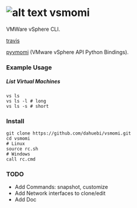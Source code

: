 ![alt text](https://travis-ci.org/dahuebi/vsmomi.svg?branch=master "travis build status")
vsmomi
======

VMWare vSphere CLI.

[travis](https://travis-ci.org/dahuebi/vsmomi?branch=master)

[pyvmomi](https://github.com/vmware/pyvmomi) (VMware vSphere API Python Bindings).

### Example Usage

##### List Virtual Machines
```
vs ls
vs ls -l # long
vs ls -s # short
```

### Install
```
git clone https://github.com/dahuebi/vsmomi.git
cd vsmomi
# Linux
source rc.sh
# Windows
call rc.cmd
```

### TODO
* Add Commands: snapshot, customize
* Add Network interfaces to clone/edit
* Add Doc
